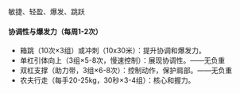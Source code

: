 敏捷、轻盈、爆发、跳跃

#### 协调性与爆发力（每周1-2次）

- 箱跳（10次×3组）或冲刺（10x30米）：提升协调和爆发力。
- 单杠引体向上（3组×5-8次，慢速控制）：展现协调性。——无负重
- 双杠支撑（助力带，3组×6-8次）：控制动作，保护肩部。——无负重
- 农夫行走（每手20-25kg，30秒×3-4组）：核心和握力。